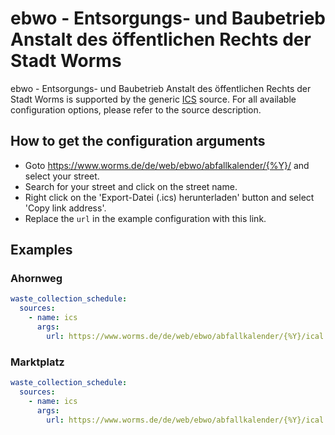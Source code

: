 # ebwo - Entsorgungs- und Baubetrieb Anstalt des öffentlichen Rechts der Stadt Worms

ebwo - Entsorgungs- und Baubetrieb Anstalt des öffentlichen Rechts der Stadt Worms is supported by the generic [ICS](/doc/source/ics.md) source. For all available configuration options, please refer to the source description.


## How to get the configuration arguments

- Goto <https://www.worms.de/de/web/ebwo/abfallkalender/{%Y}/> and select your street.
- Search for your street and click on the street name.
- Right click on the 'Export-Datei (.ics) herunterladen' button and select 'Copy link address'.
- Replace the `url` in the example configuration with this link.

## Examples

### Ahornweg

```yaml
waste_collection_schedule:
  sources:
    - name: ics
      args:
        url: https://www.worms.de/de/web/ebwo/abfallkalender/{%Y}/ical.php?id=4ca5c7e9a80af5540.93039563
```
### Marktplatz

```yaml
waste_collection_schedule:
  sources:
    - name: ics
      args:
        url: https://www.worms.de/de/web/ebwo/abfallkalender/{%Y}/ical.php?id=4ca5c7e9a80e1b805.42577576
```
